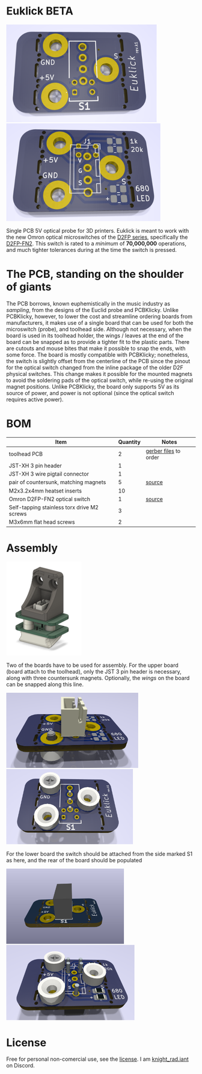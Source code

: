 # Euklick BETA

<img src="images/front.png" width="400">
<img src="images/rear.png" width="410">

Single PCB 5V optical probe for 3D printers.  Euklick is meant to work with the new Omron optical microswitches of the [D2FP series](https://www.mouser.com/datasheet/2/307/Omron_08182023_D2FP_Datasheet_English-3305532.pdf), specifically the [D2FP-FN2](https://www.mouser.com/ProductDetail/653-D2FP-FN2).  This switch is rated to a *minimum* of **70,000,000** operations, and much tighter tolerances during at the time the switch is pressed.




# The PCB, standing on the shoulder of giants
The PCB borrows, known euphemistically in the music industry as *sampling*, from the designs of the Euclid probe and PCBKlicky.  Unlike PCBKlicky, however, to lower the cost and streamline ordering boards from manufacturers, it makes use of a single board that can be used for both the microswitch (probe), and toolhead side.  Although not necessary, when the board is used in its toolhead holder, the wings / leaves at the end of the board can be snapped as to provide a tighter fit to the plastic parts.  There are cutouts and mouse bites that make it possible to snap the ends, with some force.  The board is mostly compatible with PCBKlicky; nonetheless, the switch is slightly offset from the centerline of the PCB since the pinout for the optical switch changed from the inline package of the older D2F physical switches.  This change makes it possible for the mounted magnets to avoid the soldering pads of the optical switch, while re-using the original magnet positions.
Unlike PCBKlicky, the board only supports 5V as its source of power, and power is not optional (since the optical switch requires active power).

# BOM

| Item | Quantity | Notes |
| ----------- | ------------ | ----------- |
| toolhead PCB | 2 | [gerber files]() to order |
| JST-XH 3 pin header | 1 | |
| JST-XH 3 wire pigtail connector | 1| |
| pair of countersunk, matching magnets | 5 | [source](https://www.kjmagnetics.com/proddetail.asp?prod=R422CS-P&cat=15)|
| M2x3.2x4mm heatset inserts | 10 | |
| Omron D2FP-FN2 optical switch | 1 | [source](https://www.mouser.com/ProductDetail/653-D2FP-FN2)|
| Self-tapping stainless torx drive M2 screws | 3 | |
| M3x6mm flat head screws | 2 | |

# Assembly
<img src="images/mounted_probe.png" width="200">

Two of the boards have to be used for assembly.
For the upper board (board attach to the toolhead), only the JST 3 pin header is necessary, along with three countersunk magnets.  Optionally, the *wings* on the board can be snapped along this line.

<img src="images/upper_probe_jst_position.png" height="200"><img src="images/upper_probe.png" height="200">

For the lower board the switch should be attached from the side marked S1 as here, and the rear of the board should be populated

<img src="images/switch_position.png" height="200"><img src="images/lower_probe.png" height="200">

# License
Free for personal non-comercial use, see the [license](LICENSE.md).  I am [knight_rad.iant](https://discord.com/users/1038855498696499321) on Discord.